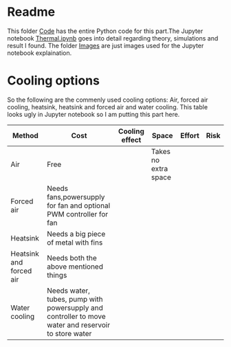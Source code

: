 # Readme
This folder [Code](Code) has the entire Python code for this part.The Jupyter notebook [Thermal.ipynb](Thermal.ipynb) goes into detail regarding theory, simulations and result I found. The folder [Images](Images) are just images used for the Jupyter notebook explaination.


# Cooling options

So the following are the commenly used cooling options: Air, forced air cooling, heatsink, heatsink and forced air and water cooling. This table looks ugly in Jupyter notebook so I am putting this part here.

Method                 | Cost                                                               | Cooling effect  |Space               | Effort | Risk
---                    | ---                                                                | ---             | ---                | ---    | ---
Air                    | Free                                                               |                 |Takes no extra space|        |        
Forced air             | Needs fans,powersupply for fan and optional PWM controller for fan |                 |      |        |
Heatsink               | Needs a big piece of metal with fins                               |  
Heatsink and forced air| Needs both the above mentioned things                              |
Water cooling          | Needs water, tubes, pump with powersupply and controller to move water and reservoir to store water|  


